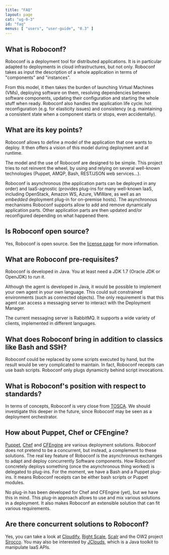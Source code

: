 ```yaml
---
title: "FAQ"
layout: page
cat: "ug-0-3"
id: "faq"
menus: [ "users", "user-guide", "0.3" ]
---
```


## What is Roboconf?

Roboconf is a deployment tool for distributed applications.
It is in particular adapted to deployments in cloud infrastructures, but not only.
Roboconf takes as input the description of a whole application in terms of "components" and "instances".

From this model, it then takes the burden of launching Virtual Machines (VMs), deploying software on them, resolving dependencies
between software components, updating their configuration and starting the whole stuff when ready. Roboconf also handles the
application life cycle: hot reconfiguration (e.g. for elasticity issues) and consistency (e.g. maintaining a consistent state
when a component starts or stops, even accidentally).


## What are its key points?

Roboconf allows to define a model of the application that one wants to deploy.
It then offers a vision of this model during deployment and at runtime.

The model and the use of Roboconf are designed to be simple.
This project tries to not reinvent the wheel, by using and relying on several well-known technologies
(Puppet, AMQP, Bash, REST/JSON web services...).

Roboconf is asynchronous (the application parts can be deployed in any order) and IaaS-agnostic (provides plug-ins for
many well-known IaaS, including OpenStack, Amazon WS, Azure, VMWare, as well as an *embedded* deployment plug-in for
on-premise hosts). The asynchronous mechanisms Roboconf supports allow to add and remove dynamically application parts.
Other application parts are then updated and/or reconfigured depending on what happened there.


## Is Roboconf open source?

Yes, Roboconf is open source.
See the [license page](../license.html) for more information.


## What are Roboconf pre-requisites?

Roboconf is developed in Java.
You at least need a JDK 1.7 (Oracle JDK or OpenJDK) to run it.

Although the agent is developed in Java, it would be possible to implement your own agent in your own language.
This could suit constrained environments (such as connected objects). The only requirement is that this agent can
access a messaging server to interact with the Deployment Manager.

The current messaging server is RabbitMQ. It supports a wide variety of clients, implemented in different languages.


## What does Roboconf bring in addition to classics like Bash and SSH?

Roboconf could be replaced by some scripts executed by hand, but the result would be very complicated to maintain.
In fact, Roboconf receipts can use bash scripts. Roboconf only plugs dynamicity behind script invocations.


## What is Roboconf's position with respect to standards?

In terms of concepts, Roboconf is very close from [TOSCA](http://en.wikipedia.org/wiki/OASIS_TOSCA).
We should investigate this deeper in the future, since Roboconf may be seen as a deployment orchestrator.


## How about Puppet, Chef or CFEngine?

[Puppet](http://puppetlabs.com/), [Chef](http://docs.opscode.com/) and [CFEngine](http://cfengine.com/) are various
deployment solutions. Roboconf does not pretend to be a concurrent, but instead, a complement to these solutions.
The real key feature of Roboconf is the asynchronous exchanges to adapt and deploy concurrently Software components. How
Roboconf concretely deploys something (once the asynchronous thing worked) is delegated to plug-ins. For the moment, we have
a Bash and a Puppet plug-ins. It means Roboconf receipts can be either bash scripts or Puppet modules.

No plug-in has been developed for Chef and CFEngine (yet), but we have this in mind.
This plug-in approach allows to use and mix various solutions in a deployment. It also
makes Roboconf an extensible solution that can fit various requirements.


## Are there concurrent solutions to Roboconf?

Yes, you can take a look at [Cloudify](http://getcloudify.org/), [Right Scale](http://www.rightscale.com/), [Scalr](http://www.scalr.com/)
and the OW2 project [Sirocco](http://wiki.sirocco.ow2.org/xwiki/bin/view/Main/WebHome).
You may also be interested by [JClouds](http://jclouds.apache.org/), which is a Java toolkit to manipulate IaaS APIs.
